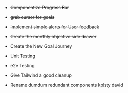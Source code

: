 - ~~Componentize Progress Bar~~

- ~~grab cursor for goals~~

- ~~Implement simple alerts for User feedback~~

- ~~Create the monthly objective side drawer~~

- Create the New Goal Journey

- Unit Testing

- e2e Testing

- Give Tailwind a good cleanup

- Rename dumdum redundant components kplsty david